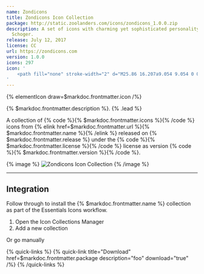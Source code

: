 ```yaml
---
name: Zondicons
title: Zondicons Icon Collection
package: http://static.zoolanders.com/icons/zondicons_1.0.0.zip
description: A set of icons with charming yet sophisticated personality designed by Steve
  Schoger.
release: July 12, 2017
license: CC
url: https://zondicons.com
version: 1.0.0
icons: 297
icon: '
    <path fill="none" stroke-width="2" d="M25.86 16.207a9.054 9.054 0 01-4.224 7.167L15 27.066l-6.636-3.692a9.054 9.054 0 01-4.223-7.167V6.554c4.078 0 7.843-1.351 10.859-3.62a17.938 17.938 0 0010.86 3.62v9.653z"/>
'
---
```


{% elementIcon draw=$markdoc.frontmatter.icon /%}

{% $markdoc.frontmatter.description %}. {% .lead %}

A collection of {% code %}{% $markdoc.frontmatter.icons %}{% /code %} icons from {% elink href=$markdoc.frontmatter.url %}{% $markdoc.frontmatter.name %}{% /elink %} released on {% $markdoc.frontmatter.release %} under the {% code %}{% $markdoc.frontmatter.license %}{% /code %} license as version {% code %}{% $markdoc.frontmatter.version %}{% /code %}.

{% image %}
![Zondicons Icon Collection](/assets/ytp/icons/collection-zondicons.webp)
{% /image %}

---

## Integration

Follow through to install the {% $markdoc.frontmatter.name %} collection as part of the Essentials Icons workflow.


1. Open the Icon Collections Manager
1. Add a new collection

Or go manually

{% quick-links %}
    {% quick-link title="Download" href=$markdoc.frontmatter.package description="foo" download="true" /%}
{% /quick-links %}
